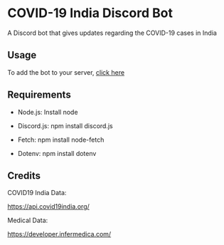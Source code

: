 # COVID-19 India Discord Bot

A Discord bot that gives updates regarding the COVID-19 cases in India

## Usage

To add the bot to your server, [click here](https://discordapp.com/oauth2/authorize?&client_id=723409740083757166&scope=bot&permissions=8)

## Requirements

* Node.js: Install node

* Discord.js: npm install discord.js

* Fetch: npm install node-fetch

* Dotenv: npm install dotenv

## Credits

COVID19 India Data:

   https://api.covid19india.org/

Medical Data:

   https://developer.infermedica.com/
